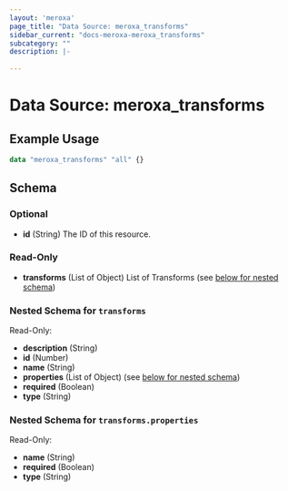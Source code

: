 ```yaml
---
layout: 'meroxa'
page_title: "Data Source: meroxa_transforms"
sidebar_current: "docs-meroxa-meroxa_transforms"
subcategory: ""
description: |-
  
---
```


# Data Source: meroxa_transforms


## Example Usage
```terraform
data "meroxa_transforms" "all" {}
```

<!-- schema generated by tfplugindocs -->
## Schema

### Optional

- **id** (String) The ID of this resource.

### Read-Only

- **transforms** (List of Object) List of Transforms (see [below for nested schema](#nestedatt--transforms))

<a id="nestedatt--transforms"></a>
### Nested Schema for `transforms`

Read-Only:

- **description** (String)
- **id** (Number)
- **name** (String)
- **properties** (List of Object) (see [below for nested schema](#nestedobjatt--transforms--properties))
- **required** (Boolean)
- **type** (String)

<a id="nestedobjatt--transforms--properties"></a>
### Nested Schema for `transforms.properties`

Read-Only:

- **name** (String)
- **required** (Boolean)
- **type** (String)
